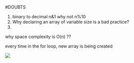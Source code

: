 #DOUBTS

1. binary to decimal n&1 why not n%10
2. Why declaring an array of variable size is a bad practice?
3.

why space complexity is O(n) ??

every time in the for loop, new array is being created

![](https://s3.us-west-2.amazonaws.com/secure.notion-static.com/45cde806-b245-42d0-857a-d3eeda5e9bc4/Screenshot_from_2022-09-05_01-43-45.png?X-Amz-Algorithm=AWS4-HMAC-SHA256&X-Amz-Content-Sha256=UNSIGNED-PAYLOAD&X-Amz-Credential=AKIAT73L2G45EIPT3X45%2F20220904%2Fus-west-2%2Fs3%2Faws4_request&X-Amz-Date=20220904T201402Z&X-Amz-Expires=86400&X-Amz-Signature=845bd5fee8383fd8ab698903d9b833565aa3688bec4f1e0e5d2d9c43b56c67c4&X-Amz-SignedHeaders=host&response-content-disposition=filename%20%3D%22Screenshot%2520from%25202022-09-05%252001-43-45.png%22&x-id=GetObject)
